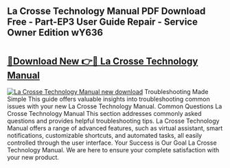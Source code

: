 ## La Crosse Technology Manual PDF Download Free - Part-EP3 User Guide Repair - Service Owner Edition wY636

# <h2><a href="http://bc36006.oget.top/?id=La+Crosse+Technology+Manual">🔗Download New 👉🔴 La Crosse Technology Manual</a></h2>

[![La Crosse Technology Manual new download](https://i.imgur.com/5g1atiW.png)](http://bc36006.oget.top/?id=La+Crosse+Technology+Manual)
Troubleshooting Made Simple This guide offers valuable insights into troubleshooting common issues with your new La Crosse Technology Manual. Common Questions La Crosse Technology Manual This section addresses commonly asked questions and provides helpful troubleshooting tips. La Crosse Technology Manual offers a range of advanced features, such as virtual assistant, smart notifications, customizable shortcuts, and automated tasks, all easily controlled through the user interface. Your Success is Our Goal La Crosse Technology Manual. We are here to ensure your complete satisfaction with your new product.
